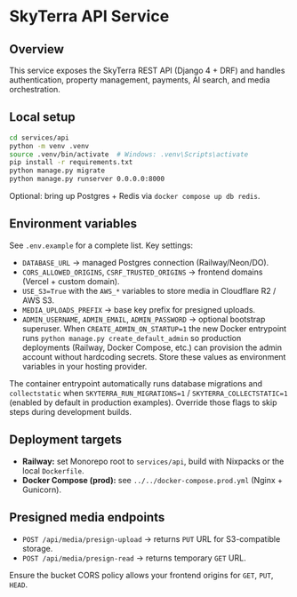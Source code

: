 # SkyTerra API Service

## Overview
This service exposes the SkyTerra REST API (Django 4 + DRF) and handles authentication, property management, payments, AI search, and media orchestration.

## Local setup
```bash
cd services/api
python -m venv .venv
source .venv/bin/activate  # Windows: .venv\Scripts\activate
pip install -r requirements.txt
python manage.py migrate
python manage.py runserver 0.0.0.0:8000
```

Optional: bring up Postgres + Redis via `docker compose up db redis`.

## Environment variables
See `.env.example` for a complete list. Key settings:
- `DATABASE_URL` → managed Postgres connection (Railway/Neon/DO).
- `CORS_ALLOWED_ORIGINS`, `CSRF_TRUSTED_ORIGINS` → frontend domains (Vercel + custom domain).
- `USE_S3=True` with the `AWS_*` variables to store media in Cloudflare R2 / AWS S3.
- `MEDIA_UPLOADS_PREFIX` → base key prefix for presigned uploads.
- `ADMIN_USERNAME`, `ADMIN_EMAIL`, `ADMIN_PASSWORD` → optional bootstrap superuser. When `CREATE_ADMIN_ON_STARTUP=1`
  the new Docker entrypoint runs `python manage.py create_default_admin` so production deployments
  (Railway, Docker Compose, etc.) can provision the admin account without hardcoding secrets.
  Store these values as environment variables in your hosting provider.

The container entrypoint automatically runs database migrations and `collectstatic` when
`SKYTERRA_RUN_MIGRATIONS=1` / `SKYTERRA_COLLECTSTATIC=1` (enabled by default in production examples).
Override those flags to skip steps during development builds.

## Deployment targets
- **Railway:** set Monorepo root to `services/api`, build with Nixpacks or the local `Dockerfile`.
- **Docker Compose (prod):** see `../../docker-compose.prod.yml` (Nginx + Gunicorn).

## Presigned media endpoints
- `POST /api/media/presign-upload` → returns `PUT` URL for S3-compatible storage.
- `POST /api/media/presign-read` → returns temporary `GET` URL.

Ensure the bucket CORS policy allows your frontend origins for `GET`, `PUT`, `HEAD`.

